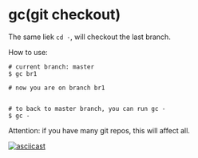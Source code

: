 # gc(git checkout)

The same liek `cd -`, will checkout the last branch.

How to use:

```
# current branch: master
$ gc br1

# now you are on branch br1


# to back to master branch, you can run gc -
$ gc -
```

Attention: if you have many git repos, this will affect all.

[![asciicast](https://asciinema.org/a/drprjbjaz46py8db8brea1muu.png)](https://asciinema.org/a/drprjbjaz46py8db8brea1muu)